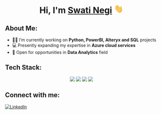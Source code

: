 <!--## Hi there 👋-->

<h1 align="center">Hi, I'm <a href="https://www.linkedin.com/in/swatinegi19/" target="_blank" rel="noopener noreferrer">Swati Negi</a> <img src="https://raw.githubusercontent.com/ABSphreak/ABSphreak/master/gifs/Hi.gif" height="30" /></h1>

## About Me:

- 👩‍💻 I’m currently working on **Python, PowerBI, Alteryx and SQL** projects
- 💻 Presently expanding my expertise in **Azure cloud services**
- 💼 Open for opportunities in **Data Analytics** field
<!-- - 👯 I’m looking to collaborate on **Data Analysis** projects-->

<!--
**SwatiNegi19/SwatiNegi19** is a ✨ _special_ ✨ repository because its `README.md` (this file) appears on your GitHub profile.

- 🔭 I’m currently working on ...
- 🌱 I’m currently learning ...
- 👯 I’m looking to collaborate on ...
- 🤔 I’m looking for help with ...
- 💬 Ask me about ...
- 📫 How to reach me: ...
- 😄 Pronouns: ...
- ⚡ Fun fact: ...
-->

## Tech Stack:

<p align="center">
  <img src="https://img.shields.io/badge/Python-FFD43B?style=for-the-badge&logo=python&logoColor=blue">
  <img src="https://img.shields.io/badge/mysql-%2300f.svg?style=for-the-badge&logo=mysql&logoColor=white">
  <img src="https://img.shields.io/badge/Power%20BI-F2C811?style=for-the-badge&logo=power-bi&logoColor=black">
  <img src="https://img.shields.io/badge/Alteryx-0073e6?style=for-the-badge&logo=alteryx&logoColor=white">
</p>

## Connect with me:

<a href="https://www.linkedin.com/in/swatinegi19" target="_blank">
  <img src="https://img.shields.io/badge/linkedin-%231E77B5.svg?&style=for-the-badge&logo=linkedin&logoColor=white" alt="LinkedIn" style="margin-bottom: 5px;" />
</a>
